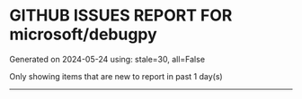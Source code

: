 
# GITHUB ISSUES REPORT FOR microsoft/debugpy


Generated on 2024-05-24 using: stale=30, all=False


Only showing items that are new to report in past 1 day(s)


---
